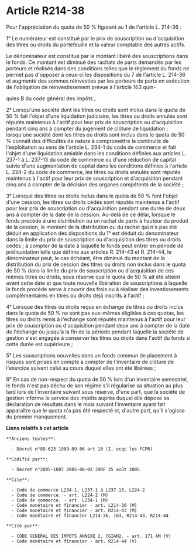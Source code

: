 # Article R214-38

Pour l'appréciation du quota de 50 % figurant au 1 de l'article L. 214-36 :

1° Le numérateur est constitué par le prix de souscription ou d'acquisition des titres ou droits du portefeuille et la valeur
comptable des autres actifs.

Le dénominateur est constitué par le montant libéré des souscriptions dans le fonds. Ce montant est diminué des rachats de
parts demandés par les porteurs et réalisés dans des conditions telles que le règlement du fonds ne permet pas d'opposer à
ceux-ci les dispositions du 7 de l'article L. 214-36 et augmenté des sommes réinvesties par les porteurs de parts en
exécution de l'obligation de réinvestissement prévue à l'article 163 quin-

quies B du code général des impôts ;

2° Lorsqu'une société dont les titres ou droits sont inclus dans le quota de 50 % fait l'objet d'une liquidation judiciaire,
les titres ou droits annulés sont réputés maintenus à l'actif pour leur prix de souscription ou d'acquisition pendant cinq
ans à compter du jugement de clôture de liquidation ; lorsqu'une société dont les titres ou droits sont inclus dans le quota
de 50 % connaît des difficultés de nature à compromettre la continuité de l'exploitation au sens de l'article L. 234-1 du
code de commerce et fait l'objet d'une liquidation amiable dans les conditions définies aux articles L. 237-1 à L. 237-13 du
code de commerce ou d'une réduction de capital suivie d'une augmentation de capital dans les conditions définies à l'article
L. 224-2 du code de commerce, les titres ou droits annulés sont réputés maintenus à l'actif pour leur prix de souscription et
d'acquisition pendant cinq ans à compter de la décision des organes compétents de la société ;

3° Lorsque des titres ou droits inclus dans le quota de 50 % font l'objet d'une cession, les titres ou droits cédés sont
réputés maintenus à l'actif pour leur prix de souscription ou d'acquisition pendant une durée de deux ans à compter de la
date de la cession. Au-delà de ce délai, lorsque le fonds procède à une distribution ou un rachat de parts à hauteur du
produit de la cession, le montant de la distribution ou du rachat qui n'a pas été déduit en application des dispositions du
1° est déduit du dénominateur dans la limite du prix de souscription ou d'acquisition des titres ou droits cédés ; à compter
de la date à laquelle le fonds peut entrer en période de préliquidation telle que définie aux articles R. 214-43 et R.
214-44, le dénominateur peut, le cas échéant, être diminué du montant de la distribution du prix de cession des titres ou
droits non inclus dans le quota de 50 % dans la limite du prix de souscription ou d'acquisition de ces mêmes titres ou
droits, sous réserve que le quota de 50 % ait été atteint avant cette date et que toute nouvelle libération de souscriptions
à laquelle le fonds procède serve à couvrir des frais ou à réaliser des investissements complémentaires en titres ou droits
déjà inscrits à l'actif ;

4° Lorsque des titres ou droits reçus en échange de titres ou droits inclus dans le quota de 50 % ne sont pas eux-mêmes
éligibles à ces quotas, les titres ou droits remis à l'échange sont réputés maintenus à l'actif pour leur prix de
souscription ou d'acquisition pendant deux ans à compter de la date de l'échange ou jusqu'à la fin de la période pendant
laquelle la société de gestion s'est engagée à conserver les titres ou droits dans l'actif du fonds si cette durée est
supérieure ;

5° Les souscriptions nouvelles dans un fonds commun de placement à risques sont prises en compte à compter de l'inventaire de
clôture de l'exercice suivant celui au cours duquel elles ont été libérées ;

6° En cas de non-respect du quota de 50 % lors d'un inventaire semestriel, le fonds n'est pas déchu de son régime s'il
régularise sa situation au plus tard lors de l'inventaire suivant sous réserve, d'une part, que la société de gestion informe
le service des impôts auprès duquel elle dépose sa déclaration de résultats dans le mois suivant l'inventaire ayant fait
apparaître que le quota n'a pas été respecté et, d'autre part, qu'il s'agisse du premier manquement.

**Liens relatifs à cet article**

	**Anciens textes**:

	  - Décret n°89-623 1989-09-06 art 10 (I, ecqc les FCPR)

	**Codifié par**:

	  - Décret n°2005-1007 2005-08-02 JORF 25 août 2005

	**Cite**:

	  - Code de commerce L234-1, L237-1 à L237-13, L224-2
	  - Code de commerce. - art. L224-2 (M)
	  - Code de commerce. - art. L234-1 (M)
	  - Code monétaire et financier - art. L214-36 (M)
	  - Code monétaire et financier - art. R214-43 (M)
	  - Code monétaire et financier L214-36, 163, R214-43, R214-44

	**Cité par**:

	  - CODE GENERAL DES IMPOTS ANNEXE 2, CGIAN2. - art. 171 AM (V)
	  - Code monétaire et financier - art. R214-44 (V)
